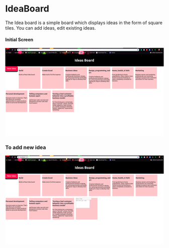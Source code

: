 # IdeaBoard

The Idea board is a simple board which displays ideas in the form of square tiles.
You can add ideas, edit existing ideas.

#### Initial Screen
![Initial Screen](ideaboard.png)

### To add new idea
![After add new idea](idea2.png)
